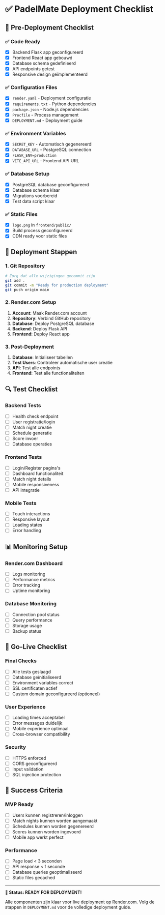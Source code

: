 # ✅ PadelMate Deployment Checklist

## 🚀 Pre-Deployment Checklist

### ✅ Code Ready
- [x] Backend Flask app geconfigureerd
- [x] Frontend React app gebouwd
- [x] Database schema gedefinieerd
- [x] API endpoints getest
- [x] Responsive design geïmplementeerd

### ✅ Configuration Files
- [x] `render.yaml` - Deployment configuratie
- [x] `requirements.txt` - Python dependencies
- [x] `package.json` - Node.js dependencies
- [x] `Procfile` - Process management
- [x] `DEPLOYMENT.md` - Deployment guide

### ✅ Environment Variables
- [x] `SECRET_KEY` - Automatisch gegenereerd
- [x] `DATABASE_URL` - PostgreSQL connection
- [x] `FLASK_ENV=production`
- [x] `VITE_API_URL` - Frontend API URL

### ✅ Database Setup
- [x] PostgreSQL database geconfigureerd
- [x] Database schema klaar
- [x] Migrations voorbereid
- [x] Test data script klaar

### ✅ Static Files
- [x] `logo.png` in `frontend/public/`
- [x] Build process geconfigureerd
- [x] CDN ready voor static files

## 🚀 Deployment Stappen

### 1. Git Repository
```bash
# Zorg dat alle wijzigingen gecommit zijn
git add .
git commit -m "Ready for production deployment"
git push origin main
```

### 2. Render.com Setup
1. **Account**: Maak Render.com account
2. **Repository**: Verbind GitHub repository
3. **Database**: Deploy PostgreSQL database
4. **Backend**: Deploy Flask API
5. **Frontend**: Deploy React app

### 3. Post-Deployment
1. **Database**: Initialiseer tabellen
2. **Test Users**: Controleer automatische user creatie
3. **API**: Test alle endpoints
4. **Frontend**: Test alle functionaliteiten

## 🔍 Test Checklist

### Backend Tests
- [ ] Health check endpoint
- [ ] User registratie/login
- [ ] Match night creatie
- [ ] Schedule generatie
- [ ] Score invoer
- [ ] Database operaties

### Frontend Tests
- [ ] Login/Register pagina's
- [ ] Dashboard functionaliteit
- [ ] Match night details
- [ ] Mobile responsiveness
- [ ] API integratie

### Mobile Tests
- [ ] Touch interactions
- [ ] Responsive layout
- [ ] Loading states
- [ ] Error handling

## 📊 Monitoring Setup

### Render.com Dashboard
- [ ] Logs monitoring
- [ ] Performance metrics
- [ ] Error tracking
- [ ] Uptime monitoring

### Database Monitoring
- [ ] Connection pool status
- [ ] Query performance
- [ ] Storage usage
- [ ] Backup status

## 🚀 Go-Live Checklist

### Final Checks
- [ ] Alle tests geslaagd
- [ ] Database geïnitialiseerd
- [ ] Environment variables correct
- [ ] SSL certificaten actief
- [ ] Custom domain geconfigureerd (optioneel)

### User Experience
- [ ] Loading times acceptabel
- [ ] Error messages duidelijk
- [ ] Mobile experience optimaal
- [ ] Cross-browser compatibility

### Security
- [ ] HTTPS enforced
- [ ] CORS geconfigureerd
- [ ] Input validation
- [ ] SQL injection protection

## 🎉 Success Criteria

### MVP Ready
- [ ] Users kunnen registreren/inloggen
- [ ] Match nights kunnen worden aangemaakt
- [ ] Schedules kunnen worden gegenereerd
- [ ] Scores kunnen worden ingevoerd
- [ ] Mobile app werkt perfect

### Performance
- [ ] Page load < 3 seconden
- [ ] API response < 1 seconde
- [ ] Database queries geoptimaliseerd
- [ ] Static files gecached

---

**🎯 Status: READY FOR DEPLOYMENT!**

Alle componenten zijn klaar voor live deployment op Render.com.
Volg de stappen in `DEPLOYMENT.md` voor de volledige deployment guide. 